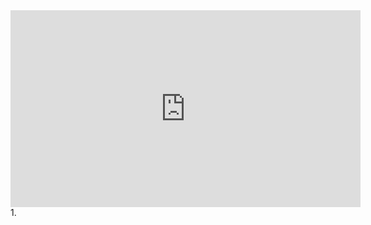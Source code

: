 
<iframe width="560" height="315" src="https://www.youtube.com/embed/dLPgQRbVquo" title="YouTube video player" frameborder="0" allow="accelerometer; autoplay; clipboard-write; encrypted-media; gyroscope; picture-in-picture; web-share" allowfullscreen></iframe>
1. 